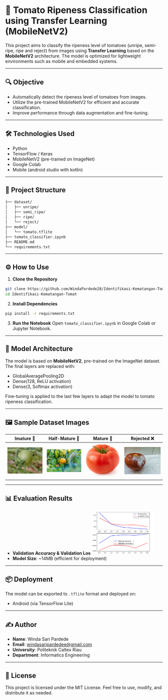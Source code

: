 # 🍅 Tomato Ripeness Classification using Transfer Learning (MobileNetV2)

This project aims to classify the ripeness level of tomatoes (unripe, semi-ripe, ripe and reject) from images using **Transfer Learning** based on the **MobileNetV2** architecture. The model is optimized for lightweight environments such as mobile and embedded systems.

---

## 🔍 Objective

- Automatically detect the ripeness level of tomatoes from images.
- Utilize the pre-trained MobileNetV2 for efficient and accurate classification.
- Improve performance through data augmentation and fine-tuning.

---

## 🛠️ Technologies Used

- Python
- TensorFlow / Keras
- MobileNetV2 (pre-trained on ImageNet)
- Google Colab
- Mobile (android studio with kotlin)

---

## 📁 Project Structure

```plaintext
├── dataset/
│   ├── unripe/
│   ├── semi_ripe/
│   ├── ripe/
│   └── reject/
├── model/
│   └── tomato.tflite
├── tomato_classifier.ipynb
├── README.md
└── requirements.txt
```

---

## ⚙️ How to Use

1. **Clone the Repository**

```bash
git clone https://github.com/WindaPardede28/Identifikasi-Kematangan-Tomat.git
cd Identifikasi-Kematangan-Tomat
```

2. **Install Dependencies**

```bash
pip install -r requirements.txt
```

3. **Run the Notebook**
   Open `tomato_classifier.ipynb` in Google Colab or Jupyter Notebook.

---

## 🧠 Model Architecture

The model is based on **MobileNetV2**, pre-trained on the ImageNet dataset. The final layers are replaced with:

- GlobalAveragePooling2D
- Dense(128, ReLU activation)
- Dense(3, Softmax activation)

Fine-tuning is applied to the last few layers to adapt the model to tomato ripeness classification.

---

## 🖼️ Sample Dataset Images

| Imature 🍏                                   | Half-Mature 🍊                                  | Mature 🍅                                  | Rejected ❌                                |
| -------------------------------------------- | ----------------------------------------------- | ------------------------------------------ | ------------------------------------------ |
| <img src="images/immature.jpg" width="180"/> | <img src="images/half-mature.jpg" width="180"/> | <img src="images/mature.jpg" width="180"/> | <img src="images/reject.jpg" width="180"/> |

---

## 📊 Evaluation Results

- **Validation Accuracy & Validation Los**
  <img src="images/akurasi.png" width="200"/>
- **Model Size**: ~14MB (efficient for deployment)

---

## 📦 Deployment

The model can be exported to `.tflite` format and deployed on:

- Android (via TensorFlow Lite)

---

## ✍️ Author

- **Name**: Winda Sari Pardede
- **Email**: windasaripardedee@gmail.com
- **University**: Politeknik Caltex Riau
- **Department**: Informatics Engineering

---

## 📄 License

This project is licensed under the MIT License. Feel free to use, modify, and distribute it as needed.
